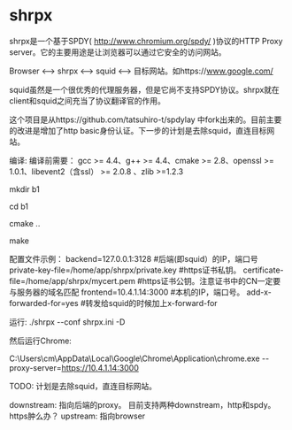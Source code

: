 shrpx
=====

shrpx是一个基于SPDY( http://www.chromium.org/spdy/ )协议的HTTP Proxy server。它的主要用途是让浏览器可以通过它安全的访问网站。

Browser <--> shrpx <--> squid <--> 目标网站。如https://www.google.com/

squid虽然是一个很优秀的代理服务器，但是它尚不支持SPDY协议。shrpx就在client和squid之间充当了协议翻译官的作用。

这个项目是从https://github.com/tatsuhiro-t/spdylay 中fork出来的。目前主要的改进是增加了http basic身份认证。下一步的计划是去除squid，直连目标网站。




编译:
编译前需要：
gcc >= 4.4、g++ >= 4.4、cmake >= 2.8、openssl >= 1.0.1、libevent2（含ssl） >= 2.0.8 、zlib >=1.2.3

mkdir b1

cd b1

cmake ..

make

配置文件示例：
backend=127.0.0.1:3128 #后端(即squid）的IP，端口号
private-key-file=/home/app/shrpx/private.key #https证书私钥。
certificate-file=/home/app/shrpx/mycert.pem  #https证书公钥。注意证书中的CN一定要与服务器的域名匹配
frontend=10.4.1.14:3000 #本机的IP，端口号。
add-x-forwarded-for=yes #转发给squid的时候加上x-forward-for


运行:
./shrpx  --conf shrpx.ini -D

然后运行Chrome:

C:\Users\cm\AppData\Local\Google\Chrome\Application\chrome.exe --proxy-server=https://10.4.1.14:3000


TODO: 
计划是去除squid，直连目标网站。

downstream: 指向后端的proxy。 目前支持两种downstream，http和spdy。 https肿么办？
upstream: 指向browser

